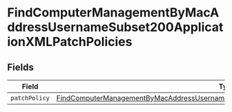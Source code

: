 # FindComputerManagementByMacAddressUsernameSubset200ApplicationXMLPatchPolicies


## Fields

| Field                                                                                                                                                                                                             | Type                                                                                                                                                                                                              | Required                                                                                                                                                                                                          | Description                                                                                                                                                                                                       |
| ----------------------------------------------------------------------------------------------------------------------------------------------------------------------------------------------------------------- | ----------------------------------------------------------------------------------------------------------------------------------------------------------------------------------------------------------------- | ----------------------------------------------------------------------------------------------------------------------------------------------------------------------------------------------------------------- | ----------------------------------------------------------------------------------------------------------------------------------------------------------------------------------------------------------------- |
| `patchPolicy`                                                                                                                                                                                                     | [FindComputerManagementByMacAddressUsernameSubset200ApplicationXMLPatchPoliciesPatchPolicy](../../models/operations/findcomputermanagementbymacaddressusernamesubset200applicationxmlpatchpoliciespatchpolicy.md) | :heavy_minus_sign:                                                                                                                                                                                                | N/A                                                                                                                                                                                                               |